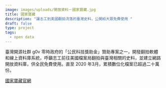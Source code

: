 ```yaml
---
image: images/uploads/開放資料－國家寶藏.jpg
title: 國家寶藏
description: "讓志工到美國翻拍流落的臺灣史料，公開給大眾免費使用 "
draft: false
type: project
tags:
  - open data
---
```

臺灣開源社群 g0v 零時政府的「公民科技獎助金」贊助專案之一，開發翻拍軟體和線上資料庫系統，呼籲志工前往美國檔案局翻拍與臺灣相關的史料，並建立網路開放資料庫，供全民免費使用。直至 2020 年3月，累積數位化檔案已超過二十萬份。

[國家寶藏官網](https://www.nationaltreasure.tw/)